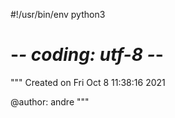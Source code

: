 #!/usr/bin/env python3
# -*- coding: utf-8 -*-
"""
Created on Fri Oct  8 11:38:16 2021

@author: andre
"""

